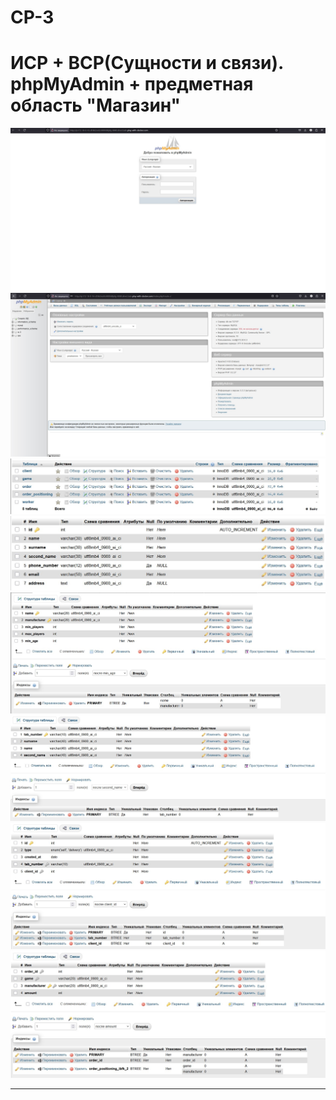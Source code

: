# СР-3

# ИСР + ВСР(Сущности и связи). phpMyAdmin + предметная область "Магазин"  

<img src='./screenshots/phpmyadmin-proof.jpg'/>
<img src='./screenshots/phpmyadmin-proof-2.jpg'/>
<img src='./screenshots/phpmyadmin-proof-tables.jpg'/>
<img src='./screenshots/client-proof-1.jpg'/>
<img src='./screenshots/game-1.jpg'/>
<img src='./screenshots/worker-1.jpg'/>
<img src='./screenshots/order.jpg'/>
<img src='./screenshots/order-positioning-1.jpg'/>

 ---
